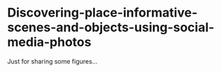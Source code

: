 # Discovering-place-informative-scenes-and-objects-using-social-media-photos
Just for sharing some figures...
